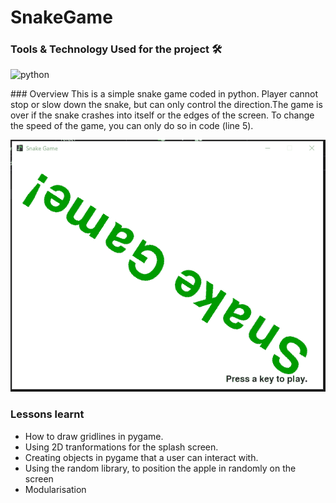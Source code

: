 # SnakeGame

### Tools & Technology Used for the project 🛠
 <p align="left">
    <img src="https://www.vectorlogo.zone/logos/python/python-icon.svg" alt="python" width="40" height="40"/>
 </p>
### Overview
This is a simple snake game coded in python. Player cannot stop or slow down the snake, but can only control the direction.The game is over if the snake crashes into itself or the edges of the screen. To change the speed of the game, you can only do so in code (line 5).


<p align="left"> <img src="https://github.com/TOLANY-LANNIE/SnakeGame/blob/master/img/Animation.gif"/>

 ### Lessons learnt
  - How to draw gridlines in pygame.
  - Using 2D tranformations for the splash screen.
  - Creating objects in pygame that a user can interact with.
  - Using the random library, to position the apple in randomly on the screen
  - Modularisation


